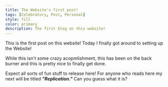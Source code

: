 ```yaml
---
title: The Website's first post!
tags: [Celebratory, Post, Personal]
style: fill
color: primary
description: The first blog on this website!
---
```

This is the first post on this website! Today I finally got around to setting up the Website!

While this isn't some crazy acopmlishment, this has been on the back burner and this is pretty nice to finally get done.

Expect all sorts of fun stuff to release here! For anyone who reads here my next will be titled _**"Replication."**_ Can you guess what it is?
